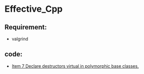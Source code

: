 # Effective_Cpp


## Requirement:

+ valgrind

## code:  

+ [Item 7 Declare destructors virtual in polymorphic base classes.](./item7/readme.md)